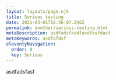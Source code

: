 ```yaml
---
layout: layouts/page.njk
title: Serious testing
date: 2021-03-01T16:56:07.256Z
permalink: another/serious-testing.html
metaDescription: asdfadsfasdfasdfasfdasf
metaKeywords: asdfafdsf
eleventyNavigation:
  order: 0
  key: Serious
---
```

asdfadsfasf